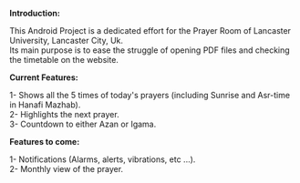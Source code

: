 
**Introduction:**

This Android Project is a dedicated effort for the Prayer Room of Lancaster University, Lancaster City, Uk.   
Its main purpose is to ease the struggle of opening PDF files and checking the timetable on the website.   

**Current Features:**

1- Shows all the 5 times of today's prayers (including Sunrise and Asr-time in Hanafi Mazhab).   
2- Highlights the next prayer.    
3- Countdown to either Azan or Igama.   

**Features to come:**

1- Notifications (Alarms, alerts, vibrations, etc ...).    
2- Monthly view of the prayer.  